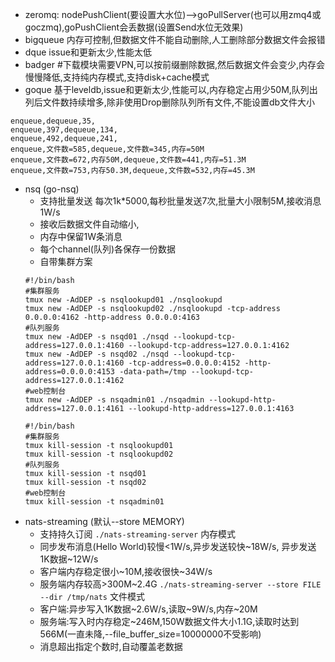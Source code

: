 * zeromq: nodePushClient(要设置大水位)-->goPullServer(也可以用zmq4或goczmq),goPushClient会丢数据(设置Send水位无效果)
* bigqueue 内存可控制,但数据文件不能自动删除,人工删除部分数据文件会报错
* dque issue和更新太少,性能太低
* badger #下载模块需要VPN,可以按前缀删除数据,然后数据文件会变少,内存会慢慢降低,支持纯内存模式,支持disk+cache模式
* goque 基于leveldb,issue和更新太少,性能可以,内存稳定占用少50M,队列出列后文件数持续增多,除非使用Drop删除队列所有文件,不能设置db文件大小
```
enqueue,dequeue,35,
enqueue,397,dequeue,134,
enqueue,492,dequeue,241,
enqueue,文件数=585,dequeue,文件数=345,内存=50M
enqueue,文件数=672,内存50M,dequeue,文件数=441,内存=51.3M
enqueue,文件数=753,内存50.3M,dequeue,文件数=532,内存=45.3M
```
* nsq (go-nsq)
  * 支持批量发送 每次1k*5000,每秒批量发送7次,批量大小限制5M,接收消息1W/s
  * 接收后数据文件自动缩小,
  * 内存中保留1W条消息
  * 每个channel(队列)各保存一份数据
  * 自带集群方案
  ```
  #!/bin/bash
  #集群服务
  tmux new -AdDEP -s nsqlookupd01 ./nsqlookupd
  tmux new -AdDEP -s nsqlookupd02 ./nsqlookupd -tcp-address 0.0.0.0:4162 -http-address 0.0.0.0:4163
  #队列服务
  tmux new -AdDEP -s nsqd01 ./nsqd --lookupd-tcp-address=127.0.0.1:4160 --lookupd-tcp-address=127.0.0.1:4162
  tmux new -AdDEP -s nsqd02 ./nsqd --lookupd-tcp-address=127.0.0.1:4160 -tcp-address=0.0.0.0:4152 -http-address=0.0.0.0:4153 -data-path=/tmp --lookupd-tcp-address=127.0.0.1:4162
  #web控制台
  tmux new -AdDEP -s nsqadmin01 ./nsqadmin --lookupd-http-address=127.0.0.1:4161 --lookupd-http-address=127.0.0.1:4163
  ```
  ```
  #!/bin/bash
  #集群服务
  tmux kill-session -t nsqlookupd01
  tmux kill-session -t nsqlookupd02
  #队列服务
  tmux kill-session -t nsqd01
  tmux kill-session -t nsqd02
  #web控制台
  tmux kill-session -t nsqadmin01
  ```
* nats-streaming (默认--store MEMORY) 
  * 支持持久订阅
  `./nats-streaming-server` 内存模式
  * 同步发布消息(Hello World)较慢<1W/s,异步发送较快~18W/s, 异步发送1K数据~12W/s
  * 客户端内存稳定很小~10M,接收很快~34W/s
  * 服务端内存较高>300M~2.4G 
  `./nats-streaming-server --store FILE --dir /tmp/nats` 文件模式
  * 客户端:异步写入1K数据~2.6W/s,读取~9W/s,内存~20M
  * 服务端:写入时内存稳定~246M,150W数据文件大小1.1G,读取时达到566M(一直未降,--file_buffer_size=10000000不受影响)
  * 消息超出指定个数时,自动覆盖老数据
